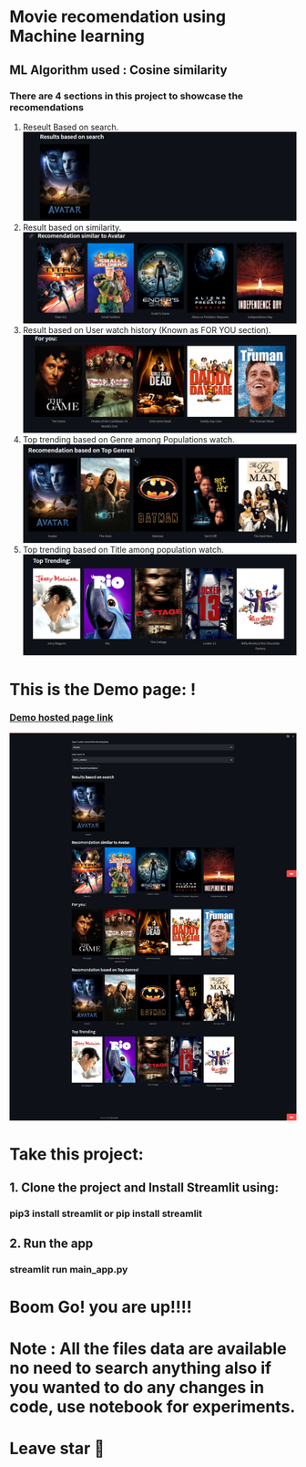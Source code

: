 # Movie recomendation using Machine learning
## ML Algorithm used : Cosine similarity

### There are 4 sections in this project to showcase the recomendations
1. Reseult Based on search.
![Alt text](readmdasset/image.png)
2. Result based on similarity.
![Alt text](readmdasset/image-1.png)
3. Result based on User watch history (Known as FOR YOU section).
![Alt text](readmdasset/image-2.png)
4. Top trending based on Genre among Populations watch.
![Alt text](readmdasset/image-3.png)
5. Top trending based on Title among population watch.
![Alt text](readmdasset/image-4.png)

# This is the Demo page: !
### [Demo hosted page link](https://movierecgit-gtzdpvpweeynvj93ugjsn7.streamlit.app/)
![Alt text](readmdasset/screencapture-movierecgit-gtzdpvpweeynvj93ugjsn7-streamlit-app-2023-08-30-14_41_18.png)


# Take this project:
## 1. Clone the project and Install Streamlit using:
 ### pip3 install streamlit or pip install streamlit

## 2. Run the app
 ### streamlit run main_app.py

# Boom Go! you are up!!!! 


# Note : All the files data are available no need to search anything also if you wanted to do any changes in code, use notebook for experiments.

# Leave star 🌟